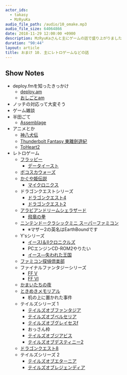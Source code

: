 ```yaml
---
actor_ids:
  - takasy
  - MzRyuKa
audio_file_path: /audio/10_omake.mp3
audio_file_size: 64064866
date: 2018-11-29 12:00:00 +0900
description: MzRyuKaさんと主にゲームの話で盛り上がりました
duration: "90:44"
layout: article
title: おまけ 10. 主にレトロゲームなどの話
---
```


## Show Notes
- deploy.fmを知ったきっかけ
  - [deploy.am](https://deploy.am/)
  - [おしごとam](https://www.oshigotoam.com/)
- ノッチの対応って大変そう
- ゲーム雑談
- 半田ごて
  - [Assemblage](http://assemblage.tokyo/)
- アニメとか
  - [神八犬伝](https://dic.pixiv.net/a/%E7%A5%9E%E5%85%AB%E5%89%A3%E4%BC%9D)
  - [Thunderbolt Fantasy 東離劍遊紀](http://www.thunderboltfantasy.com/season1/)
  - [ToHeart2](https://aquaplus.jp/th2/)
- レトロゲーム
  - [フラッピー](https://ja.wikipedia.org/wiki/FLAPPY)
    - [データイースト](https://ja.wikipedia.org/wiki/%E3%83%87%E3%83%BC%E3%82%BF%E3%82%A4%E3%83%BC%E3%82%B9%E3%83%88)
  - [ボコスカウォーズ](https://ja.wikipedia.org/wiki/%E3%83%9C%E3%82%B3%E3%82%B9%E3%82%AB%E3%82%A6%E3%82%A9%E3%83%BC%E3%82%BA)
  - [かぐや姫伝説](https://www26.atwiki.jp/gcmatome/pages/2131.html)
    - [マイクロニクス](https://ja.wikipedia.org/wiki/%E3%83%9E%E3%82%A4%E3%82%AF%E3%83%AD%E3%83%8B%E3%82%AF%E3%82%B9_(%E3%82%B2%E3%83%BC%E3%83%A0%E4%BC%9A%E7%A4%BE))
  - ドラゴンクエストシリーズ
    - [ドラゴンクエスト4](https://dic.pixiv.net/a/%E3%83%89%E3%83%A9%E3%82%B4%E3%83%B3%E3%82%AF%E3%82%A8%E3%82%B9%E3%83%88%E2%85%A3)
    - [ドラゴンクエスト2](https://dic.pixiv.net/a/%E3%83%89%E3%83%A9%E3%82%B4%E3%83%B3%E3%82%AF%E3%82%A8%E3%82%B9%E3%83%88%E2%85%A1)
  - [アラビアンドリームシェラザード](https://ja.wikipedia.org/wiki/%E3%82%A2%E3%83%A9%E3%83%93%E3%82%A2%E3%83%B3%E3%83%89%E3%83%AA%E3%83%BC%E3%83%A0_%E3%82%B7%E3%82%A7%E3%83%A9%E3%82%B6%E3%83%BC%E3%83%89)
    - [飛竜の拳](https://dic.nicovideo.jp/a/%E9%A3%9B%E9%BE%8D%E3%81%AE%E6%8B%B3)
  - [ニンテンドークラシックミニ スーパーファミコン](https://www.nintendo.co.jp/clvs/)
    - ※マザー2の英名はEarthBoundです
  - Y'sシリーズ
    - [イースI＆IIクロニクルズ](https://www.falcom.co.jp/ys12_psp/)
    - PCエンジンCD-ROM2やりたい
    - [イース―失われた王国](http://amzn.asia/d/iFtBvrZ)
  - [ファミコン探偵倶楽部](https://ja.wikipedia.org/wiki/%E3%83%95%E3%82%A1%E3%83%9F%E3%82%B3%E3%83%B3%E6%8E%A2%E5%81%B5%E5%80%B6%E6%A5%BD%E9%83%A8)
  - ファイナルファンタジーシリーズ
    - [FF V](https://ja.wikipedia.org/wiki/%E3%83%95%E3%82%A1%E3%82%A4%E3%83%8A%E3%83%AB%E3%83%95%E3%82%A1%E3%83%B3%E3%82%BF%E3%82%B8%E3%83%BCV)
    - [FF VI](https://ja.wikipedia.org/wiki/%E3%83%95%E3%82%A1%E3%82%A4%E3%83%8A%E3%83%AB%E3%83%95%E3%82%A1%E3%83%B3%E3%82%BF%E3%82%B8%E3%83%BCVI)
  - [かまいたちの夜](https://ja.wikipedia.org/wiki/%E3%81%8B%E3%81%BE%E3%81%84%E3%81%9F%E3%81%A1%E3%81%AE%E5%A4%9C)
  - [ときめきメモリアル](https://www.konami.com/games/tokimeki/)
    - 机の上に置かれた事件
  - テイルズシリーズ 1
    - [テイルズオブファンタジア](https://dic.nicovideo.jp/a/%E3%83%86%E3%82%A4%E3%83%AB%E3%82%BA%E3%82%AA%E3%83%96%E3%83%95%E3%82%A1%E3%83%B3%E3%82%BF%E3%82%B8%E3%82%A2)
    - [テイルズオブベルセリア](https://dic.pixiv.net/a/%E3%83%86%E3%82%A4%E3%83%AB%E3%82%BA%E3%82%AA%E3%83%96%E3%83%99%E3%83%AB%E3%82%BB%E3%83%AA%E3%82%A2)
    - [テイルズオブグレイセスf](https://dic.pixiv.net/a/%E3%83%86%E3%82%A4%E3%83%AB%E3%82%BA%E3%82%AA%E3%83%96%E3%82%B0%E3%83%AC%E3%82%A4%E3%82%BB%E3%82%B9f)
    - おっさん枠
    - [テイルズオブジアビス](https://dic.pixiv.net/a/%E3%83%86%E3%82%A4%E3%83%AB%E3%82%BA%E3%82%AA%E3%83%96%E3%82%B8%E3%82%A2%E3%83%93%E3%82%B9)
    - [テイルズオブデスティニー2](https://dic.pixiv.net/a/%E3%83%86%E3%82%A4%E3%83%AB%E3%82%BA%E3%82%AA%E3%83%96%E3%83%87%E3%82%B9%E3%83%86%E3%82%A3%E3%83%8B%E3%83%BC2)
  - [ドラゴンクエスト8](http://www.dragonquest.jp/dq8/)
  - テイルズシリーズ 2
    - [テイルズオブエターニア](https://dic.pixiv.net/a/%E3%83%86%E3%82%A4%E3%83%AB%E3%82%BA%E3%82%AA%E3%83%96%E3%82%A8%E3%82%BF%E3%83%BC%E3%83%8B%E3%82%A2)
    - [テイルズオブレジェンディア](https://dic.pixiv.net/a/%E3%83%86%E3%82%A4%E3%83%AB%E3%82%BA%E3%82%AA%E3%83%96%E3%83%AC%E3%82%B8%E3%82%A7%E3%83%B3%E3%83%87%E3%82%A3%E3%82%A2)
